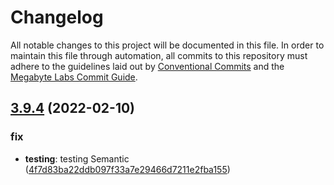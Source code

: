 # Changelog

All notable changes to this project will be documented in this file. In order to maintain         this file through automation, all commits to this repository must adhere to the guidelines laid out by         [Conventional Commits](https://conventionalcommits.org) and the         [Megabyte Labs Commit Guide](https://megabyte.space/docs/contributing/commits).

## [3.9.4](https://gitlab.com/megabyte-labs/go/cli/bodega/compare/v3.9.3...v3.9.4) (2022-02-10)


### fix

* **testing**: testing Semantic ([4f7d83ba22ddb097f33a7e29466d7211e2fba155](https://gitlab.com/megabyte-labs/go/cli/bodega/commit/4f7d83ba22ddb097f33a7e29466d7211e2fba155))
